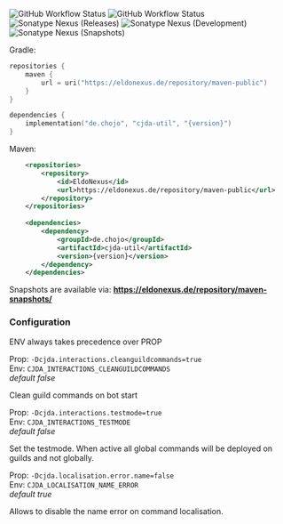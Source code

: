 
![GitHub Workflow Status](https://img.shields.io/github/actions/workflow/status/rainbowdashlabs/cjda-util/publish_to_nexus.yml?style=for-the-badge&label=Publishing&branch=master)
![GitHub Workflow Status](https://img.shields.io/github/actions/workflow/status/rainbowdashlabs/cjda-util/verify.yml?style=for-the-badge&label=Building&branch=master)
![Sonatype Nexus (Releases)](https://img.shields.io/nexus/maven-releases/de.chojo/cjda-util?label=Release&logo=Release&server=https%3A%2F%2Feldonexus.de&style=for-the-badge)
![Sonatype Nexus (Development)](https://img.shields.io/nexus/maven-dev/de.chojo/cjda-util?label=DEV&logo=Release&server=https%3A%2F%2Feldonexus.de&style=for-the-badge)
![Sonatype Nexus (Snapshots)](https://img.shields.io/nexus/s/de.chojo/cjda-util?color=orange&label=Snapshot&server=https%3A%2F%2Feldonexus.de&style=for-the-badge)

Gradle:
``` kotlin
repositories {
    maven {
        url = uri("https://eldonexus.de/repository/maven-public")
    }
}

dependencies {
    implementation("de.chojo", "cjda-util", "{version}")
}
```

Maven:
``` xml
    <repositories>
        <repository>
            <id>EldoNexus</id>
            <url>https://eldonexus.de/repository/maven-public</url>
        </repository>
    </repositories>
    
    <dependencies>
        <dependency>
            <groupId>de.chojo</groupId>
            <artifactId>cjda-util</artifactId>
            <version>{version}</version>
        </dependency>
    </dependencies>
```

Snapshots are available via: **https://eldonexus.de/repository/maven-snapshots/**


### Configuration

ENV always takes precedence over PROP

Prop: `-Dcjda.interactions.cleanguildcommands=true`  
Env: `CJDA_INTERACTIONS_CLEANGUILDCOMMANDS`  
_default false_  

Clean guild commands on bot start

Prop: `-Dcjda.interactions.testmode=true`   
Env: `CJDA_INTERACTIONS_TESTMODE`  
_default false_

Set the testmode. When active all global commands will be deployed on guilds and not globally.

Prop: `-Dcjda.localisation.error.name=false`  
Env: `CJDA_LOCALISATION_NAME_ERROR`  
_default true_

Allows to disable the name error on command localisation.


[nexus_releases]: https://eldonexus.de/#browse/browse:maven-releases:de%2Fchojo%2Fcjda-util
[nexus_snapshots]: https://eldonexus.de/#browse/browse:maven-snapshots:de%2Fchojo%2Fcjda-util
